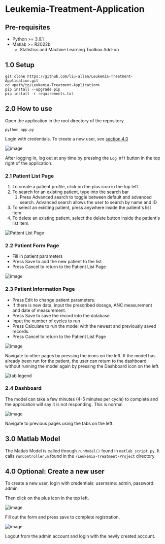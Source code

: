 # Leukemia-Treatment-Application

## Pre-requisites

- Python >= 3.6.1
- Matlab >= R2022b
  - Statistics and Machine Learning Toolbox Add-on

## 1.0 Setup

```
git clone https://github.com/liu-allan/Leukemia-Treatment-Application.git
cd <path/to/Leukemia-Treatment-Application>
pip install --upgrade pip
pip install -r requirements.txt
```

## 2.0 How to use

Open the application in the root directory of the repository.
```
python app.py
```
Login with credentials. To create a new user, see [section 4.0](https://github.com/liu-allan/Leukemia-Treatment-Application/tree/documentation#40-optional-create-a-new-user)

![image](https://user-images.githubusercontent.com/44624435/226797287-7ec91a25-df3c-48b4-99d3-2bb32287f7fa.png)

After logging in, log out at any time by pressing the `Log Off` button in the top right of the application. 


### 2.1 Patient List Page

1. To create a patient profile, click on the plus icon in the top left.
2. To search for an existing patient, type into the search bar
    1. Press Advanced search to toggle between default and advanced search. Advanced search allows the user to search by name and ID
3. To select an existing patient, press anywhere inside the patient's list item.
4. To delete an existing patient, select the delete button inside the patient's list item.

![Patient List Page](https://user-images.githubusercontent.com/44624435/230219923-d36b345d-eec3-4538-819f-e55752291e30.png)

### 2.2 Patient Form Page

- Fill in patient parameters 
- Press Save to add the new patient to the list
- Press Cancel to return to the Patient List Page

![image](https://user-images.githubusercontent.com/44624435/230220126-69396a73-789b-462c-8148-f99022ee2b2b.png)


### 2.3 Patient Information Page

- Press Edit to change patient parameters.
- If there is new data, input the prescribed dosage, ANC measurement and date of measurement.
- Press Save to save the record into the database.
- Input the number of cycles to run
- Press Calculate to run the model with the newest and previously saved records. 
- Press Cancel to return to the Patient List Page

![image](https://user-images.githubusercontent.com/44624435/230220395-b7f8dfa9-6d76-401e-8e1f-6c42c81ceeed.png)

Navigate to other pages by pressing the icons on the left. If the model has already been run for the patient, the user can return to the dashboard without running the model again by pressing the Dashboard icon on the left. 

![tab legend](https://user-images.githubusercontent.com/44624435/230222852-0e2b3d38-e36b-417c-b5ba-2b42753016fa.png)

### 2.4 Dashboard

The model can take a few minutes (4-5 minutes per cycle) to complete and the application will say it is not responding. This is normal.

![image](https://user-images.githubusercontent.com/44624435/226801521-8a6a05b7-9332-4b66-bea4-fbf06a8e1651.png)

Navigate to previous pages using the tabs on the left.

## 3.0 Matlab Model

The Matlab Model is called through `runModel()` found in `matlab_script.py`. It calls `runController.m` found in the `/Leukemia-Treatment-Project` directory 

## 4.0 Optional: Create a new user

To create a new user, login with credentials: username: admin, password: admin

Then click on the plus icon in the top left.

![image](https://user-images.githubusercontent.com/44624435/230220785-ed69bebe-98d0-4843-8056-8ba1e72cbae4.png)

Fill out the form and press save to complete registration.

![image](https://user-images.githubusercontent.com/44624435/226797182-f944154d-26f6-49cb-be06-4cd3216e4d7f.png)

Logout from the admin account and login with the newly created account.


